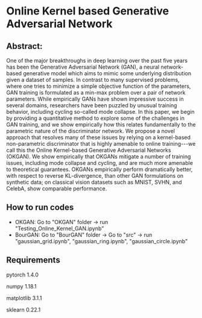 # Online Kernel based Generative Adversarial Network
## Abstract:
One of the major breakthroughs in deep learning over the past five years has been the Generative Adversarial Network (GAN), a neural network-based generative model which aims to mimic some underlying distribution given a dataset of samples. In contrast to many supervised problems, where one tries to minimize a simple objective function of the parameters, GAN training is formulated as a min-max problem over a pair of network parameters. While empirically GANs have shown impressive success in several domains, researchers have been puzzled by unusual training behavior, including cycling so-called mode collapse. In this paper, we begin by providing a quantitative method to explore some of the challenges in GAN training, and we show empirically how this relates fundamentally to the parametric nature of the discriminator network. We propose a novel approach that resolves many of these issues by relying on a kernel-based non-parametric discriminator that is highly amenable to online training---we call this the Online Kernel-based Generative Adversarial Networks (OKGAN). We show empirically that OKGANs mitigate a number of training issues, including mode collapse and cycling, and are much more amenable to theoretical guarantees. OKGANs empirically perform dramatically better, with respect to reverse KL-divergence, than other GAN formulations on synthetic data; on classical vision datasets such as MNIST, SVHN, and CelebA, show comparable performance.
## How to run codes
- OKGAN: Go to "OKGAN" folder -> run "Testing_Online_Kernel_GAN.ipynb"
- BourGAN: Go to "BourGAN" folder -> Go to "src" -> run "gaussian_grid.ipynb", "gaussian_ring.ipynb", "gaussian_circle.ipynb"

## Requirements
pytorch 1.4.0

numpy 1.18.1

matplotlib 3.1.1

sklearn 0.22.1


